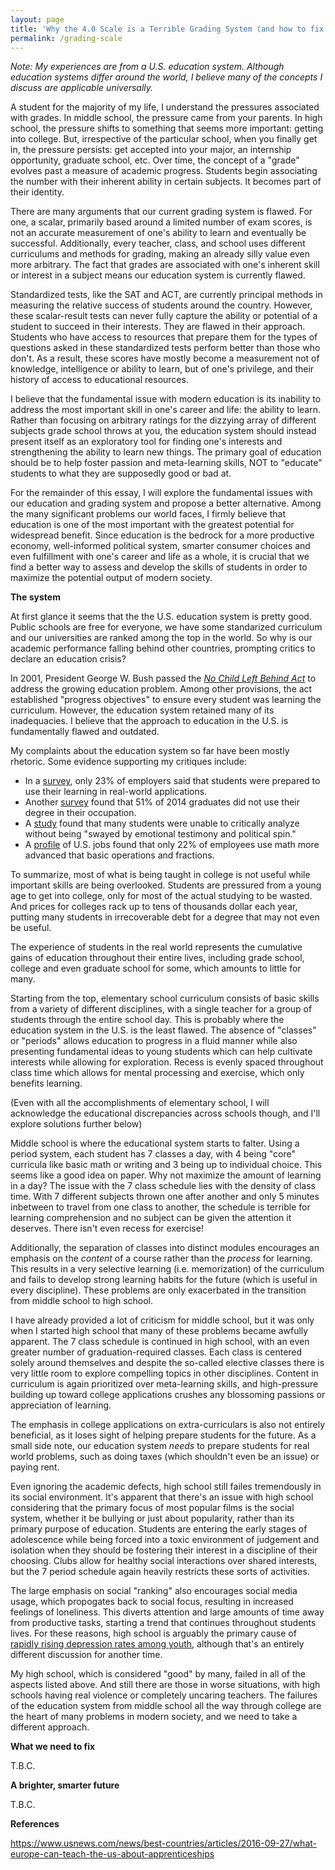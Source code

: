 ```yaml
---
layout: page
title: 'Why the 4.0 Scale is a Terrible Grading System (and how to fix it)'
permalink: /grading-scale
---
```


*Note: My experiences are from a U.S. education system. Although education systems differ around the world, I believe many of the concepts I discuss are applicable universally.*

A student for the majority of my life, I understand the pressures associated with grades. In middle school, the pressure came from your parents. In high school, the pressure shifts to something that seems more important: getting into college. But, irrespective of the particular school, when you finally get in, the pressure persists: get accepted into your major, an internship opportunity, graduate school, etc. Over time, the concept of a "grade" evolves past a measure of academic progress. Students begin associating the number with their inherent ability in certain subjects. It becomes part of their identity.

There are many arguments that our current grading system is flawed. For one, a scalar, primarily based around a limited number of exam scores, is not an accurate measurement of one's ability to learn and eventually be successful. Additionally, every teacher, class, and school uses different curriculums and methods for grading, making an already silly value even more arbitrary. The fact that grades are associated with one's inherent skill or interest in a subject means our education system is currently flawed.

Standardized tests, like the SAT and ACT, are currently principal methods in measuring the relative success of students around the country. However, these scalar-result tests can never fully capture the ability or potential of a student to succeed in their interests. They are flawed in their approach. Students who have access to resources that prepare them for the types of questions asked in these standardized tests perform better than those who don't. As a result, these scores have mostly become a measurement not of knowledge, intelligence or ability to learn, but of one's privilege, and their history of access to educational resources.

I believe that the fundamental issue with modern education is its inability to address the most important skill in one's career and life: the ability to learn. Rather than focusing on arbitrary ratings for the dizzying array of different subjects grade school throws at you, the education system should instead present itself as an exploratory tool for finding one's interests and strengthening the ability to learn new things. The primary goal of education should be to help foster passion and meta-learning skills, NOT to "educate" students to what they are supposedly good or bad at.

For the remainder of this essay, I will explore the fundamental issues with our education and grading system and propose a better alternative. Among the many significant problems our world faces, I firmly believe that education is one of the most important with the greatest potential for widespread benefit. Since education is the bedrock for a more productive economy, well-informed political system, smarter consumer choices and even fulfillment with one's career and life as a whole, it is crucial that we find a better way to assess and develop the skills of students in order to maximize the potential output of modern society.

**The system**

At first glance it seems that the the U.S. education system is pretty good. Public schools are free for everyone, we have some standarized curriculum and our universities are ranked among the top in the world. So why is our academic performance falling behind other countries, prompting critics to declare an education crisis?

In 2001, President George W. Bush passed the [*No Child Left Behind Act*](https://www2.ed.gov/nclb/overview/intro/execsumm.html) to address the growing education problem. Among other provisions, the act established "progress objectives" to ensure every student was learning the curriculum. However, the education system retained many of its inadequacies. I believe that the approach to education in the U.S. is fundamentally flawed and outdated.

My complaints about the education system so far have been mostly rhetoric. Some evidence supporting my critiques include:

* In a [survey](http://money.com/money/3857107/college-graduates-career-ready-overconfident/), only 23% of employers said that students were prepared to use their learning in real-world applications.
* Another [survey](http://www.careerbuilder.com/share/aboutus/pressreleasesdetail.aspx?sd=10/9/2014&id=pr846&ed=10/9/2099) found that 51% of 2014 graduates did not use their degree in their occupation.
* A [study](https://www.mcclatchydc.com/news/nation-world/national/article24608056.html) found that many students were unable to critically analyze without being "swayed by emotional testimony and political spin."
* A [profile](https://www.theatlantic.com/business/archive/2013/04/heres-how-little-math-americans-actually-use-at-work/275260/) of U.S. jobs found that only 22% of employees use math more advanced that basic operations and fractions.

To summarize, most of what is being taught in college is not useful while important skills are being overlooked. Students are pressured from a young age to get into college, only for most of the actual studying to be wasted. And prices for colleges rack up to tens of thousands dollar each year, putting many students in irrecoverable debt for a degree that may not even be useful. 

The experience of students in the real world represents the cumulative gains of education throughout their entire lives, including grade school, college and even graduate school for some, which amounts to little for many. 

Starting from the top, elementary school curriculum consists of basic skills from a variety of different disciplines, with a single teacher for a group of students through the entire school day. This is probably where the education system in the U.S. is the least flawed. The absence of "classes" or "periods" allows education to progress in a fluid manner while also presenting fundamental ideas to young students which can help cultivate interests while allowing for exploration. Recess is evenly spaced throughout class time which allows for mental processing and exercise, which only benefits learning.

(Even with all the accomplishments of elementary school, I will acknowledge the educational discrepancies across schools though, and I'll explore solutions further below)

Middle school is where the educational system starts to falter. Using a period system, each student has 7 classes a day, with 4 being "core" curricula like basic math or writing and 3 being up to individual choice. This seems like a good idea on paper. Why not maximize the amount of learning in a day? The issue with the 7 class schedule lies with the density of class time. With 7 different subjects thrown one after another and only 5 minutes inbetween to travel from one class to another, the schedule is terrible for learning comprehension and no subject can be given the attention it deserves. There isn't even recess for exercise! 

Additionally, the separation of classes into distinct modules encourages an emphasis on the *content* of a course rather than the *process* for learning. This results in a very selective learning (i.e. memorization) of the curriculum and fails to develop strong learning habits for the future (which is useful in every discipline). These problems are only exacerbated in the transition from middle school to high school.

I have already provided a lot of criticism for middle school, but it was only when I started high school that many of these problems became awfully apparent. The 7 class schedule is continued in high school, with an even greater number of graduation-required classes. Each class is centered solely around themselves and despite the so-called elective classes there is very little room to explore compelling topics in other disciplines. Content in curriculum is again prioritized over meta-learning skills, and high-pressure building up toward college applications crushes any blossoming passions or appreciation of learning.

The emphasis in college applications on extra-curriculars is also not entirely beneficial, as it loses sight of helping prepare students for the future. As a small side note, our education system *needs* to prepare students for real world problems, such as doing taxes (which shouldn't even be an issue) or paying rent.

Even ignoring the academic defects, high school still failes tremendously in its social environment. It's apparent that there's an issue with high school considering that the primary focus of most popular films is the social system, whether it be bullying or just about popularity, rather than its primary purpose of education. Students are entering the early stages of adolescence while being forced into a toxic environment of judgement and isolation when they should be fostering their interest in a discipline of their choosing. Clubs allow for healthy social interactions over shared interests, but the 7 period schedule again heavily restricts these sorts of activities.

The large emphasis on social "ranking" also encourages social media usage, which propogates back to social focus, resulting in increased feelings of loneliness. This diverts attention and large amounts of time away from productive tasks, starting a trend that continues throughout students lives. For these reasons, high school is arguably the primary cause of [rapidly rising depression rates among youth](https://www.nbcnews.com/health/health-news/major-depression-rise-among-everyone-new-data-shows-n873146), although that's an entirely different discussion for another time.

My high school, which is considered "good" by many, failed in all of the aspects listed above. And still there are those in worse situations, with high schools having real violence or completely uncaring teachers. The failures of the education system from middle school all the way through college are the heart of many problems in modern society, and we need to take a different approach.


**What we need to fix**

T.B.C.

**A brighter, smarter future**

T.B.C.

**References**

https://www.usnews.com/news/best-countries/articles/2016-09-27/what-europe-can-teach-the-us-about-apprenticeships

